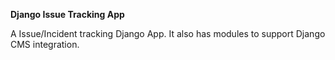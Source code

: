 **Django Issue Tracking App**

A Issue/Incident tracking Django App. It also has modules to support Django CMS integration.
